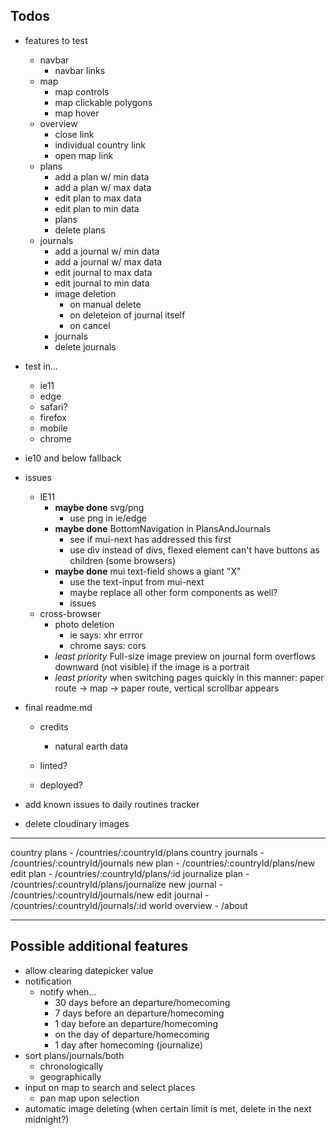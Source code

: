 ## Todos

- features to test
  - navbar
    - navbar links
  - map
    - map controls
    - map clickable polygons
    - map hover
  - overview
    - close link
    - individual country link
    - open map link
  - plans
    - add a plan w/ min data
    - add a plan w/ max data
    - edit plan to max data
    - edit plan to min data
    - plans
    - delete plans
  - journals
    - add a journal w/ min data
    - add a journal w/ max data
    - edit journal to max data
    - edit journal to min data
    - image deletion
      - on manual delete
      - on deleteion of journal itself
      - on cancel
    - journals
    - delete journals

- test in...
  - ie11
  - edge
  - safari?
  - firefox
  - mobile
  - chrome

- ie10 and below fallback

- issues
  - IE11
    - **maybe done** svg/png
      - use png in ie/edge
    - **maybe done** BottomNavigation in PlansAndJournals
      - see if mui-next has addressed this first
      - use div instead of divs, flexed element can't have buttons as children (some browsers)
    - **maybe done** mui text-field shows a giant "X"
      - use the text-input from mui-next
      - maybe replace all other form components as well?
      - issues
  - cross-browser
    - photo deletion
      - ie says: xhr errror
      - chrome says: cors
    - *least priority* Full-size image preview on journal form overflows downward (not visible) if the image is a portrait
    - *least priority* when switching pages quickly in this manner: paper route -> map -> paper route, vertical scrollbar appears


- final readme.md
  - credits
    - natural earth data

  - linted?
  - deployed?

- add known issues to daily routines tracker

- delete cloudinary images

---

country plans           - /countries/:countryId/plans
country journals        - /countries/:countryId/journals
new plan                - /countries/:countryId/plans/new
edit plan               - /countries/:countryId/plans/:id
journalize plan         - /countries/:countryId/plans/journalize
new journal             - /countries/:countryId/journals/new
edit journal            - /countries/:countryId/journals/:id
world overview          - /about

---

## Possible additional features

- allow clearing datepicker value
- notification
  - notify when...
    - 30 days before an departure/homecoming
    - 7 days before an departure/homecoming
    - 1 day before an departure/homecoming
    - on the day of departure/homecoming
    - 1 day after homecoming (journalize)
- sort plans/journals/both
  - chronologically
  - geographically
- input on map to search and select places
  - pan map upon selection
- automatic image deleting (when certain limit is met, delete in the next midnight?)
